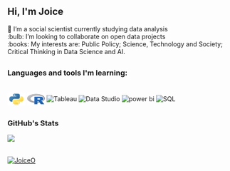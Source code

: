 <h2>Hi, I'm Joice</h2>
🌱 I’m a social scientist currently studying data analysis <br>
:bulb: I’m looking to collaborate on open data projects<br>
:books: My interests are: Public Policy; Science, Technology and Society; Critical Thinking in Data Science and AI. <br>

 ##
 
  <h3>Languages and tools I'm learning:</h3>
<div style="display: inline_block"><br>
<img align="center" alt="Python" height="30" width="40" src="https://raw.githubusercontent.com/devicons/devicon/master/icons/python/python-original.svg">
<img align="center" alt="R" height="30" width="40" src="https://raw.githubusercontent.com/devicons/devicon/master/icons/r/r-original.svg">
<img align="center" alt="Tableau" height="30" width="40" src="https://cdn.worldvectorlogo.com/logos/tableau-software.svg">
<img align="center" alt="Data Studio" height="30" width="40" src="https://cdn.worldvectorlogo.com/logos/google-data-studio.svg">
<img align="center" alt="power bi" height="30" width="40" src="https://upload.wikimedia.org/wikipedia/commons/thumb/c/cf/New_Power_BI_Logo.svg/630px-New_Power_BI_Logo.svg.png">
<img align="center" alt="SQL" height="30" width="30" src="https://sqlitebrowser.org/images/sqlitebrowser.svg">
  </div>
  
  ##
  
  <h3>GitHub's Stats</h3>
<div>
 <a href="https://github.com/JoiceO"> 
<!--<img height="180em" src="https://github-readme-stats.vercel.app/api?username=JoiceO&show_icons=true&theme=vue&inclue_all_commits=true&count_private=true" />--> 
  <img height="180em" src="https://github-readme-stats.vercel.app/api/top-langs/?username=JoiceO&langs_count=15&layout=compact&show_icons=true&theme=vue" /> <br>
   </div>

  ##
  
   <div>
  <img src="https://komarev.com/ghpvc/?username=JoiceO&color=green" alt="JoiceO" /> 
  </div>
 
 


  

  

